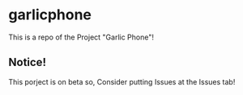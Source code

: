 # garlicphone
This is a repo of the Project "Garlic Phone"!

## Notice!
This porject is on beta so, Consider putting Issues at the Issues tab!
